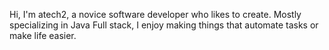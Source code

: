 Hi, I'm atech2, a novice software developer who likes to create. Mostly specializing in Java Full stack, I enjoy making things that automate tasks or make life easier. 


<!---
atech2/atech2 is a ✨ special ✨ repository because its `README.md` (this file) appears on your GitHub profile.
You can click the Preview link to take a look at your changes.
--->
